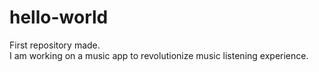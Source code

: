 # hello-world
First repository made.  
I am working on a music app to revolutionize music listening experience.
